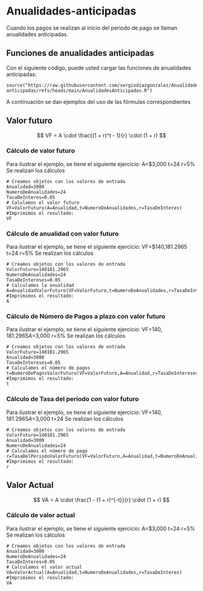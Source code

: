 # Anualidades-anticipadas
Cuando los pagos se realizan al inicio del periodo de pago se llaman anualidades anticipadas.
## Funciones de anualidades anticipadas 
Con el siguiente código, puede usted cargar las funciones de anualidades anticipadas:
```{r}
source("https://raw.githubusercontent.com/sergiodiazgonzalez/Anualidades-anticipadas/refs/heads/main/AnualidadesAnticipadas.R")
```
A continuación se dan ejemplos del uso de las fórmulas correspondientes
## Valor futuro
$$
VF = A \cdot \frac{(1 + r)^t - 1}{r} \cdot (1 + r)
$$
### Cálculo de valor futuro
Para ilustrar el ejemplo, se tiene el siguiente ejercicio: A=$3,000 t=24 r=5%
Se realizan los cálculos
```{r}
# Creamos objetos con los valores de entrada
Anualidad=3000
NumeroDeAnualidades=24
TasaDeInteres=0.05
# Calulamos el valor futuro
VF=ValorFuturo(A=Anualidad,t=NumeroDeAnualidades,r=TasaDeInteres)
#Imprimimos el resultado:
VF
```
### Cálculo de anualidad con valor futuro
Para ilustrar el ejemplo, se tiene el siguiente ejercicio: VF=$140,181.2965 t=24 r=5%
Se realizan los cálculos
```{r}
# Creamos objetos con los valores de entrada
ValorFuturo=140181.2965
NumeroDeAnualidades=24
TasaDeIntereses=0.05
# Calculamos la anualidad
A=AnualidadValorFuturo(VF=ValorFuturo,t=NumeroDeAnualidades,r=TasaDeIntereses)
#Imprimimos el resultado:
A
```
### Cálculo de Número de Pagos a plazo con valor futuro
Para ilustrar el ejemplo, se tiene el siguiente ejercicio: VF=$140,181.2965 A=$3,000 r=5%
Se realizan los cálculos
```{r}
# Creamos objetos con los valores de entrada
ValorFuturo=140181.2965
Anualidad=3000
TasaDeIntereses=0.05
# Calculamos el número de pagos
t=NumeroDePagosValorFuturo(VF=ValorFuturo,A=Anualidad,r=TasaDeIntereses)
#Imprimimos el resultado:
t
```
### Cálculo de Tasa del periodo con valor futuro
Para ilustrar el ejemplo, se tiene el siguiente ejercicio: VF=$140,181.2965 A=$3,000 t=24
Se realizan los cálculos
```{r}
# Creamos objetos con los valores de entrada
ValorFuturo=140181.2965
Anualidad=3000
NumeroDeAnualidades=24
# Calculamos el número de pago
r=TasaDelPeriodoValorFuturo(VF=ValorFuturo,A=Anualidad,t=NumeroDeAnualidades)
#Imprimimos el resultado:
r
```
## Valor Actual
$$
VA = A \cdot \frac{1 - (1 + r)^{-t}}{r} \cdot (1 + r)
$$
### Cálculo de valor actual
Para ilustrar el ejemplo, se tiene el siguiente ejercicio: A=$3,000 t=24 r=5%
Se realizan los cálculos
```{r}
# Creamos objetos con los valores de entrada
Anualidad=3000
NumeroDeAnualidades=24
TasaDeInteres=0.05
# Calculamos el valor actual
VA=ValorActual(A=Anualidad,t=NumeroDeAnualidades,r=TasaDeInteres)
#Imprimimos el resultado:
VA
```
